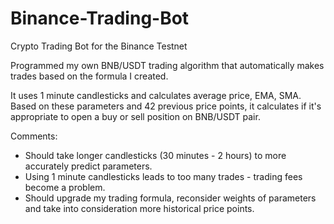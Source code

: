# Binance-Trading-Bot
Crypto Trading Bot for the Binance Testnet

Programmed my own BNB/USDT trading algorithm that automatically makes trades based on the formula I created. 

It uses 1 minute candlesticks and calculates average price, EMA, SMA. Based on these parameters and 42 previous price points, it calculates if it's appropriate to open a buy or sell position on BNB/USDT pair. 

Comments: 
- Should take longer candlesticks (30 minutes - 2 hours) to more accurately predict parameters. 
- Using 1 minute candlesticks leads to too many trades - trading fees become a problem.
- Should upgrade my trading formula, reconsider weights of parameters and take into consideration more historical price points. 
